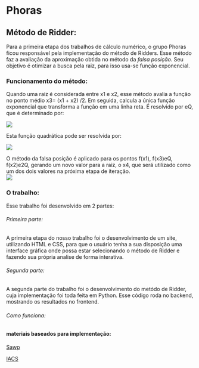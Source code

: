 # Phoras
## Método de Ridder:
Para a primeira etapa dos trabalhos de cálculo numérico, o grupo Phoras ficou responsável pela implementação do método de Ridders. Esse método faz a avaliação da aproximação obtida no método da _falsa posição_. Seu objetivo é otimizar a busca pela raiz, para isso usa-se função exponencial.

### Funcionamento do método:
Quando uma raiz é considerada entre x1 e x2, esse método avalia a função no ponto médio x3= (x1 + x2) /2. 
Em seguida, calcula a única função exponencial que transforma a função em uma linha reta. É resolvido por eQ, que é determinado por: 

![](https://i.imgur.com/BtiXu0N.png)

Esta função quadrática pode ser resolvida por:

![](https://i.imgur.com/OQyMZK9.png)

O método da falsa posição é aplicado para os pontos f(x1), f(x3)eQ, f(x2)e2Q, gerando um novo valor  para a raiz, o x4, que será utilizado como um dos dois valores na próxima etapa de iteração.  
![](https://i.imgur.com/CVfi8pm.png)


### O trabalho:
Esse trabalho foi desenvolvido em 2 partes:
###### Primeira parte:
A primeira etapa do nosso trabalho foi o desenvolvimento de um site, utilizando HTML e CSS, para que o usuário tenha a sua disposição uma interface gráfica onde possa estar selecionando o método de Ridder e fazendo sua própria analise de forma interativa.
###### Segunda parte:
A segunda parte do trabalho foi o desenvolvimento do metódo de Ridder, cuja implementação foi toda feita em Python. Esse código roda no backend, mostrando os resultados no frontend.
###### Como funciona:



#### materiais baseados para implementação:
[Sawp](http://www.sawp.com.br/blog/?p=563)

[IACS](http://iacs-courses.seas.harvard.edu/courses/am225/notes/am225_ridders.pdf)

